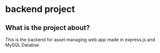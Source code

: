 # backend project
## What is the project about?
This is the backend for asset managing web app made in express.js and MySQL Databse
